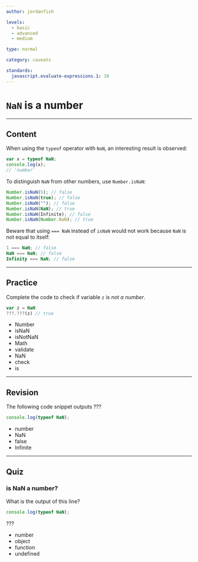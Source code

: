 ```yaml
---
author: jordanfish

levels:
  - basic
  - advanced
  - medium

type: normal

category: caveats

standards:
  javascript.evaluate-expressions.1: 10
---
```


# `NaN` is a number

---

## Content

When using the `typeof` operator with `NaN`, an interesting result is observed:

```javascript
var x = typeof NaN;
console.log(x);
// 'number'
```

To distinguish `NaN` from other numbers, use `Number.isNaN`:

```javascript
Number.isNaN(5); // false
Number.isNaN(true); // false
Number.isNaN(""); // false
Number.isNaN(NaN); // true
Number.isNaN(Infinite); // false
Number.isNaN(Number.NaN); // true
```

Beware that using `=== NaN` instead of `isNaN` would not work because `NaN` is not equal to itself:

```javascript
1 === NaN; // false
NaN === NaN; // false
Infinity === NaN; // false
```

---

## Practice

Complete the code to check if variable `z` is _not a number_.

```javascript
var z = NaN
???.???(z) // true
```

- Number
- isNaN
- isNotNaN
- Math
- validate
- NaN
- check
- is

---

## Revision

The following code snippet outputs ???

```javascript
console.log(typeof NaN);
```

- number
- NaN
- false
- Infinite

---

## Quiz

### is NaN a number?

What is the output of this line?

```javascript
console.log(typeof NaN);
```

???

- number
- object
- function
- undefined
